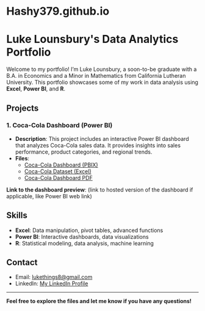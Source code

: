 # Hashy379.github.io
# Luke Lounsbury's Data Analytics Portfolio

Welcome to my portfolio! I’m Luke Lounsbury, a soon-to-be graduate with a B.A. in Economics and a Minor in Mathematics from California Lutheran University. This portfolio showcases some of my work in data analysis using **Excel**, **Power BI**, and **R**.

## Projects

### 1. **Coca-Cola Dashboard (Power BI)**
   - **Description**: This project includes an interactive Power BI dashboard that analyzes Coca-Cola sales data. It provides insights into sales performance, product categories, and regional trends.
   - **Files**: 
     - [Coca-Cola Dashboard (PBIX)](https://github.com/Hashy379/Hashy379.github.io/raw/refs/heads/main/Coca-Cola%20Dashboard.pbix)
     - [Coca-Cola Dataset (Excel)](https://github.com/Hashy379/Hashy379.github.io/raw/refs/heads/main/Coca-Cola%20Dashboard%20Dataset.xlsx)
     - [Coca-Cola Dashboard PDF](https://github.com/Hashy379/Hashy379.github.io/blob/main/Coca-Cola%20Dashboard.pdf
)
   
   **Link to the dashboard preview**: (link to hosted version of the dashboard if applicable, like Power BI web link)

## Skills
- **Excel**: Data manipulation, pivot tables, advanced functions
- **Power BI**: Interactive dashboards, data visualizations
- **R**: Statistical modeling, data analysis, machine learning

## Contact
- Email: [lukethings8@gmail.com](mailto:lukethings8@gmail.com)
- LinkedIn: [My LinkedIn Profile](https://www.linkedin.com/in/luke-lounsbury-1b69b4262/)

---

**Feel free to explore the files and let me know if you have any questions!**

